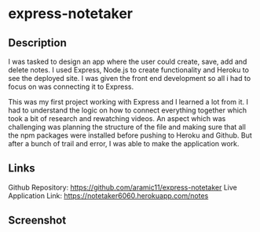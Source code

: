 # express-notetaker

## Description
I was tasked to design an app where the user could create, save, add and delete notes. I used Express, Node.js to create functionality and Heroku to see the deployed site. I was given the front end development so all i had to focus on was connecting it to Express.

This was my first project working with Express and I learned a lot from it. I had to understand the logic on how to connect everything together which took a bit of research and rewatching videos. An aspect which was challenging was planning the structure of the file and making sure that all the npm packages were installed before pushing to Heroku and Github. But after a bunch of trail and error, I was able to make the application work.

## Links
Github Repository: https://github.com/aramic11/express-notetaker
Live Application Link: https://notetaker6060.herokuapp.com/notes

## Screenshot
